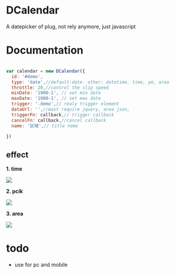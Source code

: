 # DCalendar
A datepicker of plug, not rely anymore, just javascript

# Documentation
``` javascript

var calendar = new DCalendar({
  id: '#demo',
  type: 'date',//default:date. other: datetime, time, ym, area
  throttle: 20,//control the slip speed
  minDate: '1900-1', // set min date
  maxDate: '1900-1', // set max date
  trigger: '.demo',// realy trigger element
  dataUrl: '',//mast require jquery, area json,
  triggerFn: callback,// trigger callback
  cancelFn: callback,//cancel callback
  name: '区域',// title name

})

```
## effect
__1. time__

![](http://oug5mm6ex.bkt.clouddn.com/date.gif)

__2. pcik__

![](http://oug5mm6ex.bkt.clouddn.com/pick.gif)

__3. area__

![](http://oug5mm6ex.bkt.clouddn.com/area.gif)


# todo
- use for pc and mobile

